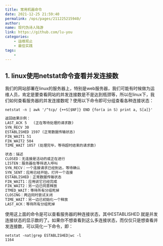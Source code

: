 ```yaml
---
title: 常用机器命令
date: 2021-12-25 21:59:40
permalink: /ops/pages/211225215940/
author:
name: 现代伪诗人陆游
link: https://github.com/lu-you
categories:
    - 运维观止
    - 最佳实践
tags:
    -
---
```


## 1. linux使用netstat命令查看并发连接数

我们的网站部署在linux的服务器上，特别是web服务器，我们可能有时候做为运维人员，肯定是要查看网站的并发连接数是不是达到瓶颈等，所以在linux下，我们如何查看服务器的并发连接数呢？使用以下命令即可分组查看各种连接状态：

```shell
netstat -n | awk '/^tcp/ {++S[$NF]} END {for(a in S) print a, S[a]}'
```

```html
返回结果示例：
LAST_ACK 5   (正在等待处理的请求数)
SYN_RECV 30
ESTABLISHED 1597 (正常数据传输状态)
FIN_WAIT1 51
FIN_WAIT2 504
TIME_WAIT 1057 (处理完毕，等待超时结束的请求数)

状态：描述
CLOSED：无连接是活动的或正在进行
LISTEN：服务器在等待进入呼叫
SYN_RECV：一个连接请求已经到达，等待确认
SYN_SENT：应用已经开始，打开一个连接
ESTABLISHED：正常数据传输状态
FIN_WAIT1：应用说它已经完成
FIN_WAIT2：另一边已同意释放
ITMED_WAIT：等待所有分组死掉
CLOSING：两边同时尝试关闭
TIME_WAIT：另一边已初始化一个释放
LAST_ACK：等待所有分组死掉
```

使用这上面的命令是可以查看服务器的种连接状态，其中ESTABLISHED 就是并发连接状态的显示数的了。如果你不想查看到这么多连接状态，而仅仅只是想查看并发连接数，可以简化一下命令，即：

```shell
netstat -nat|grep ESTABLISHED|wc -l
1164
```